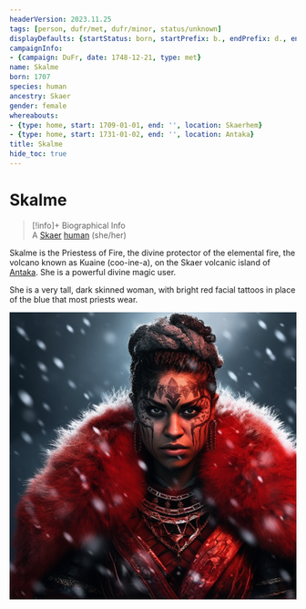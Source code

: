 ```yaml
---
headerVersion: 2023.11.25
tags: [person, dufr/met, dufr/minor, status/unknown]
displayDefaults: {startStatus: born, startPrefix: b., endPrefix: d., endStatus: died}
campaignInfo:
- {campaign: DuFr, date: 1748-12-21, type: met}
name: Skalme
born: 1707
species: human
ancestry: Skaer
gender: female
whereabouts:
- {type: home, start: 1709-01-01, end: '', location: Skaerhem}
- {type: home, start: 1731-01-02, end: '', location: Antaka}
title: Skalme
hide_toc: true
---
```

# Skalme
>[!info]+ Biographical Info  
> A [Skaer](<../../gazetteer/western-green-sea/skaerhem/skaerhem.md>) [human](<../../species/humans/humans.md>) (she/her)  
>   
>>   
>> 

Skalme is the Priestess of Fire, the divine protector of the elemental fire, the volcano known as  Kuaine (coo-ine-a), on the Skaer volcanic island of [Antaka](<../../gazetteer/western-green-sea/skaerhem/antaka.md>). She is a powerful divine magic user. 

She is a very tall, dark skinned woman, with bright red facial tattoos in place of the blue that most priests wear. 

![Skalme Portrait](../../assets/skalme-portrait.png)


